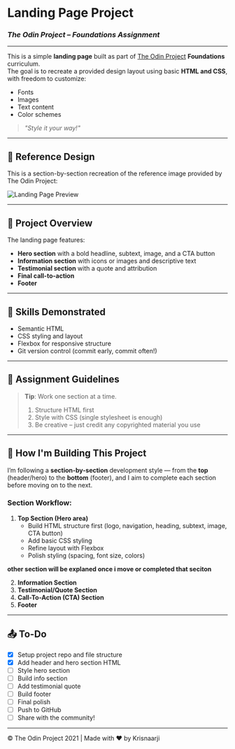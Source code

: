 # **Landing Page Project**  
### _The Odin Project – Foundations Assignment_

---

This is a simple **landing page** built as part of [The Odin Project](https://www.theodinproject.com/) **Foundations** curriculum.  
The goal is to recreate a provided design layout using basic **HTML and CSS**, with freedom to customize:

 - Fonts  
 - Images  
 - Text content  
 - Color schemes  

> _"Style it your way!"_

---

## 📸 Reference Design

This is a section-by-section recreation of the reference image provided by The Odin Project:

![Landing Page Preview](https://cdn.statically.io/gh/TheOdinProject/curriculum/81a5d553f4073e593d23a6ab00d50eef8620796d/foundations/html_css/project/imgs/01.png)

---

## 📄 **Project Overview**

The landing page features:

- **Hero section** with a bold headline, subtext, image, and a CTA button  
- **Information section** with icons or images and descriptive text  
- **Testimonial section** with a quote and attribution  
- **Final call-to-action**  
- **Footer**

---

## 🧠 **Skills Demonstrated**

- Semantic HTML  
- CSS styling and layout  
- Flexbox for responsive structure  
- Git version control (commit early, commit often!)

---

## 📌 **Assignment Guidelines**

> **Tip**: Work one section at a time.  
> 1. Structure HTML first  
> 2. Style with CSS (single stylesheet is enough)  
> 3. Be creative – just credit any copyrighted material you use

---

## 🧱 **How I'm Building This Project**

I’m following a **section-by-section** development style — from the **top** (header/hero) to the **bottom** (footer), and I aim to complete each section before moving on to the next.

### Section Workflow:

1. **Top Section (Hero area)**  
   - Build HTML structure first (logo, navigation, heading, subtext, image, CTA button)  
   - Add basic CSS styling  
   - Refine layout with Flexbox  
   - Polish styling (spacing, font size, colors)

**other section will be explaned once i move or completed that seciton**

2. **Information Section**  
3. **Testimonial/Quote Section**  
4. **Call-To-Action (CTA) Section**  
5. **Footer**  

---

## 📤 **To-Do**
- [x] Setup project repo and file structure  
- [x] Add header and hero section HTML  
- [ ] Style hero section  
- [ ] Build info section  
- [ ] Add testimonial quote  
- [ ] Build footer  
- [ ] Final polish  
- [ ] Push to GitHub  
- [ ] Share with the community!
---

© The Odin Project 2021 | Made with ❤️ by Krisnaarji
